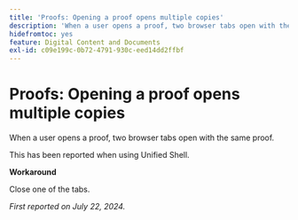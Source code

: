 ```yaml
---
title: 'Proofs: Opening a proof opens multiple copies'
description: 'When a user opens a proof, two browser tabs open with the same proof. '
hidefromtoc: yes
feature: Digital Content and Documents
exl-id: c09e199c-0b72-4791-930c-eed14dd2ffbf
---
```

# Proofs: Opening a proof opens multiple copies

When a user opens a proof, two browser tabs open with the same proof. 

This has been reported when using Unified Shell.

**Workaround**

Close one of the tabs.

_First reported on July 22, 2024._

